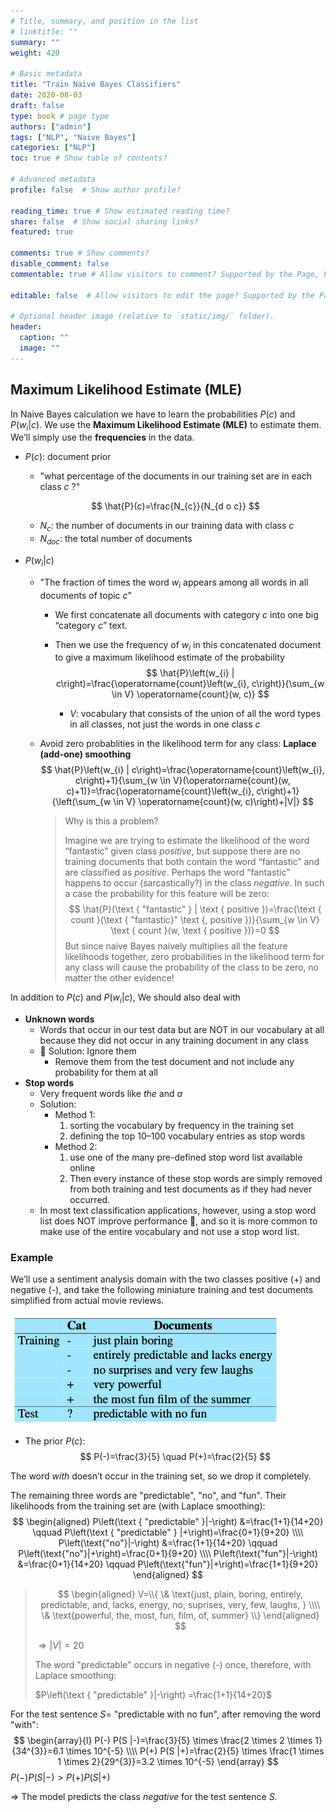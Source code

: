 ```yaml
---
# Title, summary, and position in the list
# linktitle: ""
summary: ""
weight: 420

# Basic metadata
title: "Train Naive Bayes Classifiers"
date: 2020-08-03
draft: false
type: book # page type
authors: ["admin"]
tags: ["NLP", "Naive Bayes"]
categories: ["NLP"]
toc: true # Show table of contents?

# Advanced metadata
profile: false  # Show author profile?

reading_time: true # Show estimated reading time?
share: false  # Show social sharing links?
featured: true

comments: true # Show comments?
disable_comment: false
commentable: true # Allow visitors to comment? Supported by the Page, Post, and Docs content types.

editable: false  # Allow visitors to edit the page? Supported by the Page, Post, and Docs content types.

# Optional header image (relative to `static/img/` folder).
header:
  caption: ""
  image: ""
---
```


## Maximum Likelihood Estimate (MLE)

In Naive Bayes calculation we have to learn the probabilities $P(c)$ and $P(w_i|c)$. We use the **Maximum Likelihood Estimate (MLE)** to estimate them. We’ll simply use the **frequencies** in the data.

- $P(c)$: document prior

  - "what percentage of the documents in our training set are in each class $c$ ?"

  $$
  \hat{P}(c)=\frac{N_{c}}{N_{d o c}}
  $$

  - $N_c$: the number of documents in our training data with class $c$
  - $N_{doc}$: the total number of documents

- $P(w_i|c)$

  - "The fraction of times the word $w_i$ appears among all words in all documents of topic $c$"

    - We first concatenate all documents with category $c$ into one big “category $c$” text.

    - Then we use the frequency of $w_i$ in this concatenated document to give a maximum likelihood estimate of the probability
      $$
      \hat{P}\left(w_{i} | c\right)=\frac{\operatorname{count}\left(w_{i}, c\right)}{\sum_{w \in V} \operatorname{count}(w, c)}
      $$

      - $V$: vocabulary that consists of the union of all the word types in all classes, not just the words in one class $c$

  - Avoid zero probablities in the likelihood term for any class: **Laplace (add-one) smoothing**
    $$
    \hat{P}\left(w_{i} | c\right)=\frac{\operatorname{count}\left(w_{i}, c\right)+1}{\sum_{w \in V}(\operatorname{count}(w, c)+1)}=\frac{\operatorname{count}\left(w_{i}, c\right)+1}{\left(\sum_{w \in V} \operatorname{count}(w, c)\right)+|V|}
    $$

    > Why is this a problem?
    >
    > Imagine we are trying to estimate the likelihood of the word “fantastic” given class *positive*, but suppose there are no training documents that both contain the word “fantastic” and are classified as *positive*. Perhaps the word “fantastic” happens to occur (sarcastically?) in the class *negative*. In such a case the probability for this feature will be zero:
    > $$
    > \hat{P}(\text { "fantastic" } | \text { positive })=\frac{\text { count }(\text { "fantastic}" \text {, positive })}{\sum_{w \in V} \text { count }(w, \text { positive })}=0
    > $$
    > But since naive Bayes naively multiplies all the feature likelihoods together, zero probabilities in the likelihood term for any class will cause the probability of the class to be zero, no matter the other evidence!

In addition to $P(c)$ and $P(w_i|c)$, We should also deal with

- **Unknown words** 
  - Words that occur in our test data but are NOT in our vocabulary at all because they did not occur in any training document in any class
  - 🔧 Solution: Ignore them
    - Remove them from the test document and not include any probability for them at all
- **Stop words**
  - Very frequent words like *the* and *a*
  - Solution:
    - Method 1: 
      1. sorting the vocabulary by frequency in the training set
      2. defining the top 10–100 vocabulary entries as stop words
    - Method 2: 
      1. use one of the many pre-defined stop word list available online
      2. Then every instance of these stop words are simply removed from both training and test documents as if they had never occurred.
  - In most text classification applications, however, using a stop word list does NOT improve performance 🤪, and so it is more common to make use of the entire vocabulary and not use a stop word list.

### Example

We’ll use a sentiment analysis domain with the two classes positive (+) and negative (-), and take the following miniature training and test documents simplified from actual movie reviews.

![截屏2020-06-14 12.37.43](https://raw.githubusercontent.com/EckoTan0804/upic-repo/master/uPic/截屏2020-06-14%2012.37.43-20200803120410651.png)

- The prior $P(c)$:
  $$
  P(-)=\frac{3}{5} \quad P(+)=\frac{2}{5}
  $$

The word *with* doesn’t occur in the training set, so we drop it completely.

The remaining three words are "predictable", "no", and "fun". Their likelihoods from the training set are (with Laplace smoothing): 
$$
\begin{aligned}
P\left(\text { "predictable" }|-\right) &=\frac{1+1}{14+20} \qquad P\left(\text { "predictable" } |+\right)=\frac{0+1}{9+20} \\\\
P\left(\text{"no"}|-\right) &=\frac{1+1}{14+20} \qquad P\left(\text{"no"}|+\right)=\frac{0+1}{9+20} \\\\
P\left(\text{"fun"}|-\right) &=\frac{0+1}{14+20} \qquad P\left(\text{"fun"}|+\right)=\frac{1+1}{9+20}
\end{aligned}
$$

> $$
> \begin{aligned}
> V=\\{
> \& \text{just, plain, boring, entirely, predictable, and, lacks, energy, no, suprises, very, few, laughs, } \\\\
> \& \text{powerful, the, most, fun, film, of, summer}
> \\}
> \end{aligned}
> $$
>
> $\Rightarrow |V|=20$
>
> The word "predictable" occurs in negative (-) once, therefore, with Laplace smoothing:
>
> $P\left(\text { "predictable" }|-\right) =\frac{1+1}{14+20}$

For the test sentence $S=$ "predictable with no fun", after removing the word "with":
$$
\begin{array}{l}
P(-) P(S |-)=\frac{3}{5} \times \frac{2 \times 2 \times 1}{34^{3}}=6.1 \times 10^{-5} \\\\
P(+) P(S |+)=\frac{2}{5} \times \frac{1 \times 1 \times 2}{29^{3}}=3.2 \times 10^{-5}
\end{array}
$$
$P(-)P(S|-) > P(+)P(S|+)$ 

$\Rightarrow$ The model predicts the class *negative* for the test sentence $S$.

